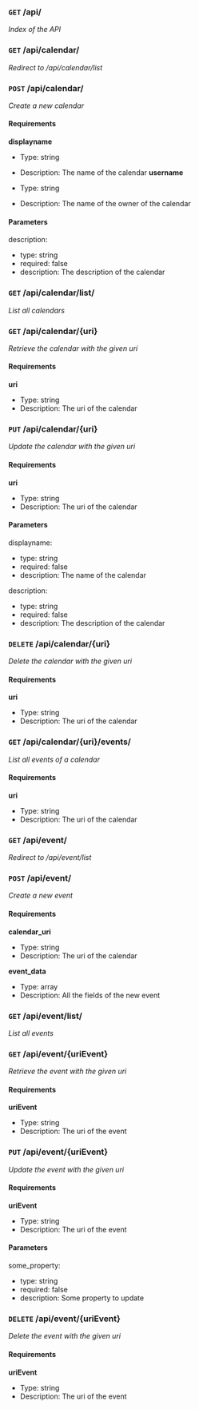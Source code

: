 ### `GET` /api/ ###

_Index of the API_


### `GET` /api/calendar/ ###

_Redirect to /api/calendar/list_


### `POST` /api/calendar/ ###

_Create a new calendar_

#### Requirements ####

**displayname**

  - Type: string
  - Description: The name of the calendar
**username**

  - Type: string
  - Description: The name of the owner of the calendar

#### Parameters ####

description:

  * type: string
  * required: false
  * description: The description of the calendar


### `GET` /api/calendar/list/ ###

_List all calendars_


### `GET` /api/calendar/{uri} ###

_Retrieve the calendar with the given uri_

#### Requirements ####

**uri**

  - Type: string
  - Description: The uri of the calendar


### `PUT` /api/calendar/{uri} ###

_Update the calendar with the given uri_

#### Requirements ####

**uri**

  - Type: string
  - Description: The uri of the calendar

#### Parameters ####

displayname:

  * type: string
  * required: false
  * description: The name of the calendar

description:

  * type: string
  * required: false
  * description: The description of the calendar


### `DELETE` /api/calendar/{uri} ###

_Delete the calendar with the given uri_

#### Requirements ####

**uri**

  - Type: string
  - Description: The uri of the calendar


### `GET` /api/calendar/{uri}/events/ ###

_List all events of a calendar_

#### Requirements ####

**uri**

  - Type: string
  - Description: The uri of the calendar


### `GET` /api/event/ ###

_Redirect to /api/event/list_


### `POST` /api/event/ ###

_Create a new event_

#### Requirements ####

**calendar_uri**

  - Type: string
  - Description: The uri of the calendar

**event_data**

  - Type: array
  - Description: All the fields of the new event


### `GET` /api/event/list/ ###

_List all events_


### `GET` /api/event/{uriEvent} ###

_Retrieve the event with the given uri_

#### Requirements ####

**uriEvent**

  - Type: string
  - Description: The uri of the event


### `PUT` /api/event/{uriEvent} ###

_Update the event with the given uri_

#### Requirements ####

**uriEvent**

  - Type: string
  - Description: The uri of the event

#### Parameters ####

some_property:

  * type: string
  * required: false
  * description: Some property to update


### `DELETE` /api/event/{uriEvent} ###

_Delete the event with the given uri_

#### Requirements ####

**uriEvent**

  - Type: string
  - Description: The uri of the event
